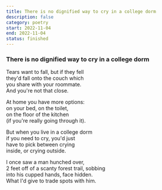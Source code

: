 ```yaml
---
title: There is no dignified way to cry in a college dorm
description: false
category: poetry
start: 2022-11-04
end: 2022-11-04
status: finished
---
```

### There is no dignified way to cry in a college dorm

Tears want to fall, but if they fell   
they'd fall onto the couch which       
you share with your roommate.          
And you're not that close.             
                                      
At home you have more options:         
on your bed, on the toilet,            
on the floor of the kitchen            
(if you're really going through it).   
                                      
But when you live in a college dorm    
if you need to cry, you'd just       
have to pick between crying            
inside, or crying outside.             
                                      
I once saw a man hunched over,         
2 feet off of a scanty forest trail, sobbing  
into his cupped hands, face hidden.  
What I'd give to trade spots with him. 
